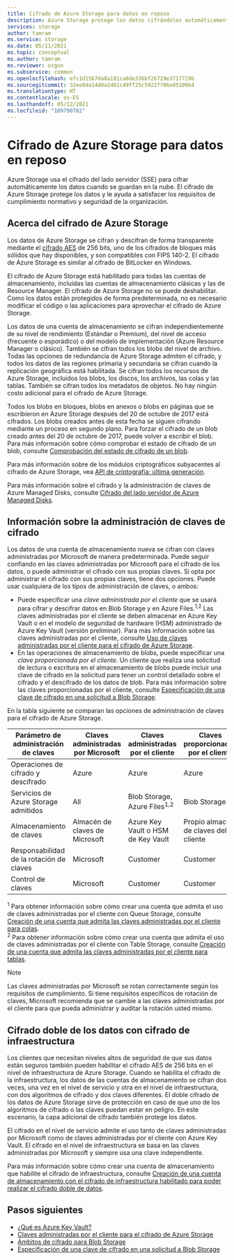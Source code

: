 ```yaml
---
title: Cifrado de Azure Storage para datos en reposo
description: Azure Storage protege los datos cifrándolos automáticamente antes de guardarlos en la nube. Puede confiar en las claves administradas por Microsoft para el cifrado de los datos de la cuenta de almacenamiento, o puede administrar el cifrado con sus propias claves.
services: storage
author: tamram
ms.service: storage
ms.date: 05/11/2021
ms.topic: conceptual
ms.author: tamram
ms.reviewer: ozgun
ms.subservice: common
ms.openlocfilehash: efc1d1567da8a181ca8de336bf26729e3717729b
ms.sourcegitcommit: 32ee8da1440a2d81c49ff25c5922f786e85109b4
ms.translationtype: HT
ms.contentlocale: es-ES
ms.lasthandoff: 05/12/2021
ms.locfileid: "109790782"
---
```

# <a name="azure-storage-encryption-for-data-at-rest"></a>Cifrado de Azure Storage para datos en reposo

Azure Storage usa el cifrado del lado servidor (SSE) para cifrar automáticamente los datos cuando se guardan en la nube. El cifrado de Azure Storage protege los datos y le ayuda a satisfacer los requisitos de cumplimiento normativo y seguridad de la organización.

## <a name="about-azure-storage-encryption"></a>Acerca del cifrado de Azure Storage

Los datos de Azure Storage se cifran y descifran de forma transparente mediante el [cifrado AES](https://en.wikipedia.org/wiki/Advanced_Encryption_Standard) de 256 bits, uno de los cifrados de bloques más sólidos que hay disponibles, y son compatibles con FIPS 140-2. El cifrado de Azure Storage es similar al cifrado de BitLocker en Windows.

El cifrado de Azure Storage está habilitado para todas las cuentas de almacenamiento, incluidas las cuentas de almacenamiento clásicas y las de Resource Manager. El cifrado de Azure Storage no se puede deshabilitar. Como los datos están protegidos de forma predeterminada, no es necesario modificar el código o las aplicaciones para aprovechar el cifrado de Azure Storage.

Los datos de una cuenta de almacenamiento se cifran independientemente de su nivel de rendimiento (Estándar o Premium), del nivel de acceso (frecuente o esporádico) o del modelo de implementación (Azure Resource Manager o clásico). También se cifran todos los blobs del nivel de archivo. Todas las opciones de redundancia de Azure Storage admiten el cifrado, y todos los datos de las regiones primaria y secundaria se cifran cuando la replicación geográfica está habilitada. Se cifran todos los recursos de Azure Storage, incluidos los blobs, los discos, los archivos, las colas y las tablas. También se cifran todos los metadatos de objetos. No hay ningún costo adicional para el cifrado de Azure Storage.

Todos los blobs en bloques, blobs en anexos o blobs en páginas que se escribieron en Azure Storage después del 20 de octubre de 2017 está cifrados. Los blobs creados antes de esta fecha se siguen cifrando mediante un proceso en segundo plano. Para forzar el cifrado de un blob creado antes del 20 de octubre de 2017, puede volver a escribir el blob. Para más información sobre cómo comprobar el estado de cifrado de un blob, consulte [Comprobación del estado de cifrado de un blob](../blobs/storage-blob-encryption-status.md).

Para más información sobre de los módulos criptográficos subyacentes al cifrado de Azure Storage, vea [API de criptografía: última generación](/windows/desktop/seccng/cng-portal).

Para más información sobre el cifrado y la administración de claves de Azure Managed Disks, consulte [Cifrado del lado servidor de Azure Managed Disks](../../virtual-machines/disk-encryption.md).

## <a name="about-encryption-key-management"></a>Información sobre la administración de claves de cifrado

Los datos de una cuenta de almacenamiento nueva se cifran con claves administradas por Microsoft de manera predeterminada. Puede seguir confiando en las claves administradas por Microsoft para el cifrado de los datos, o puede administrar el cifrado con sus propias claves. Si opta por administrar el cifrado con sus propias claves, tiene dos opciones. Puede usar cualquiera de los tipos de administración de claves, o ambos:

- Puede especificar una *clave administrada por el cliente* que se usará para cifrar y descifrar datos en Blob Storage y en Azure Files.<sup>1,2</sup> Las claves administradas por el cliente se deben almacenar en Azure Key Vault o en el modelo de seguridad de hardware (HSM) administrado de Azure Key Vault (versión preliminar). Para más información sobre las claves administradas por el cliente, consulte [Uso de claves administradas por el cliente para el cifrado de Azure Storage](./customer-managed-keys-overview.md).
- En las operaciones de almacenamiento de blobs, puede especificar una *clave proporcionada por el cliente*. Un cliente que realiza una solicitud de lectura o escritura en el almacenamiento de blobs puede incluir una clave de cifrado en la solicitud para tener un control detallado sobre el cifrado y el descifrado de los datos de blob. Para más información sobre las claves proporcionadas por el cliente, consulte [Especificación de una clave de cifrado en una solicitud a Blob Storage](../blobs/encryption-customer-provided-keys.md).

En la tabla siguiente se comparan las opciones de administración de claves para el cifrado de Azure Storage.

| Parámetro de administración de claves | Claves administradas por Microsoft | Claves administradas por el cliente | Claves proporcionadas por el cliente |
|--|--|--|--|
| Operaciones de cifrado y descifrado | Azure | Azure | Azure |
| Servicios de Azure Storage admitidos | All | Blob Storage, Azure Files<sup>1,2</sup> | Blob Storage |
| Almacenamiento de claves | Almacén de claves de Microsoft | Azure Key Vault o HSM de Key Vault | Propio almacén de claves del cliente |
| Responsabilidad de la rotación de claves | Microsoft | Customer | Customer |
| Control de claves | Microsoft | Customer | Customer |

<sup>1</sup> Para obtener información sobre cómo crear una cuenta que admita el uso de claves administradas por el cliente con Queue Storage, consulte [Creación de una cuenta que admita las claves administradas por el cliente para colas](account-encryption-key-create.md?toc=%2fazure%2fstorage%2fqueues%2ftoc.json).<br />
<sup>2</sup> Para obtener información sobre cómo crear una cuenta que admita el uso de claves administradas por el cliente con Table Storage, consulte [Creación de una cuenta que admita las claves administradas por el cliente para tablas](account-encryption-key-create.md?toc=%2fazure%2fstorage%2ftables%2ftoc.json).

> [!NOTE]
> Las claves administradas por Microsoft se rotan correctamente según los requisitos de cumplimiento. Si tiene requisitos específicos de rotación de claves, Microsoft recomienda que se cambie a las claves administradas por el cliente para que pueda administrar y auditar la rotación usted mismo.

## <a name="doubly-encrypt-data-with-infrastructure-encryption"></a>Cifrado doble de los datos con cifrado de infraestructura

Los clientes que necesitan niveles altos de seguridad de que sus datos están seguros también pueden habilitar el cifrado AES de 256 bits en el nivel de infraestructura de Azure Storage. Cuando se habilita el cifrado de la infraestructura, los datos de las cuentas de almacenamiento se cifran dos veces, una vez en el nivel de servicio y otra en el nivel de infraestructura, con dos algoritmos de cifrado y dos claves diferentes. El doble cifrado de los datos de Azure Storage sirve de protección en caso de que uno de los algoritmos de cifrado o las claves puedan estar en peligro. En este escenario, la capa adicional de cifrado también protege los datos.

El cifrado en el nivel de servicio admite el uso tanto de claves administradas por Microsoft como de claves administradas por el cliente con Azure Key Vault. El cifrado en el nivel de infraestructura se basa en las claves administradas por Microsoft y siempre usa una clave independiente.

Para más información sobre cómo crear una cuenta de almacenamiento que habilite el cifrado de infraestructura, consulte [Creación de una cuenta de almacenamiento con el cifrado de infraestructura habilitado para poder realizar el cifrado doble de datos](infrastructure-encryption-enable.md).

## <a name="next-steps"></a>Pasos siguientes

- [¿Qué es Azure Key Vault?](../../key-vault/general/overview.md)
- [Claves administradas por el cliente para el cifrado de Azure Storage](customer-managed-keys-overview.md)
- [Ámbitos de cifrado para Blob Storage](../blobs/encryption-scope-overview.md)
- [Especificación de una clave de cifrado en una solicitud a Blob Storage](../blobs/encryption-customer-provided-keys.md)

